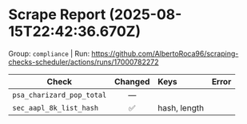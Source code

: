 # Scrape Report (2025-08-15T22:42:36.670Z)

Group: `compliance`  |  Run: https://github.com/AlbertoRoca96/scraping-checks-scheduler/actions/runs/17000782272

| Check | Changed | Keys | Error |
|---|:---:|:--|:--|
| `psa_charizard_pop_total` | — |  |  |
| `sec_aapl_8k_list_hash` | ✅ | hash, length |  |
